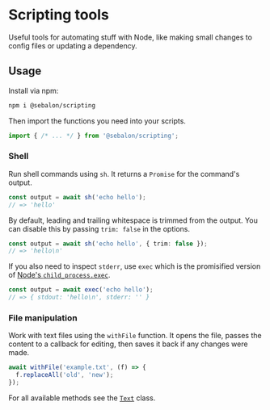 # Scripting tools

Useful tools for automating stuff with Node, like making small changes to config files or updating a dependency.

## Usage

Install via npm:

```sh
npm i @sebalon/scripting
```

Then import the functions you need into your scripts.

```ts
import { /* ... */ } from '@sebalon/scripting';
```

### Shell

Run shell commands using `sh`. It returns a `Promise` for the command's output.

```ts
const output = await sh('echo hello');
// => 'hello'
```

By default, leading and trailing whitespace is trimmed from the output. You can disable this by passing `trim: false` in the options.

```ts
const output = await sh('echo hello', { trim: false });
// => 'hello\n'
```

If you also need to inspect `stderr`, use `exec` which is the promisified version of [Node's `child_process.exec`](https://nodejs.org/api/child_process.html#child_processexeccommand-options-callback).

```ts
const output = await exec('echo hello');
// => { stdout: 'hello\n', stderr: '' }
```

### File manipulation

Work with text files using the `withFile` function. It opens the file, passes the content to a callback for editing, then saves it back if any changes were made.

```ts
await withFile('example.txt', (f) => {
  f.replaceAll('old', 'new');
});
```

For all available methods see the [`Text`](src/text.ts) class.
